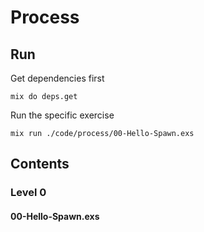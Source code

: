 # Process

## Run

Get dependencies first

```shell
mix do deps.get
```

Run the specific exercise

```shell
mix run ./code/process/00-Hello-Spawn.exs
```

## Contents

### Level 0

#### **00-Hello-Spawn.exs**
